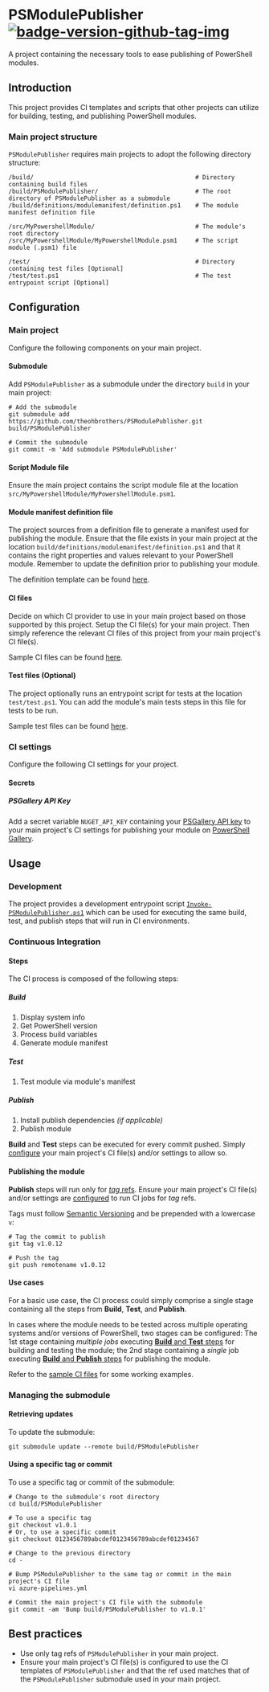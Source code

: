 # PSModulePublisher [![badge-version-github-tag-img][]][badge-version-github-tag-src]

[badge-version-github-tag-img]: https://img.shields.io/github/v/tag/theohbrothers/PSModulePublisher?style=flat-square
[badge-version-github-tag-src]: https://github.com/theohbrothers/PSModulePublisher/releases

A project containing the necessary tools to ease publishing of PowerShell modules.

## Introduction

This project provides CI templates and scripts that other projects can utilize for building, testing, and publishing PowerShell modules.

### Main project structure

`PSModulePublisher` requires main projects to adopt the following directory structure:

```shell
/build/                                             # Directory containing build files
/build/PSModulePublisher/                           # The root directory of PSModulePublisher as a submodule
/build/definitions/modulemanifest/definition.ps1    # The module manifest definition file

/src/MyPowershellModule/                            # The module's root directory
/src/MyPowershellModule/MyPowershellModule.psm1     # The script module (.psm1) file

/test/                                              # Directory containing test files [Optional]
/test/test.ps1                                      # The test entrypoint script [Optional]
```

## Configuration

### Main project

Configure the following components on your main project.

#### Submodule

Add `PSModulePublisher` as a submodule under the directory `build` in your main project:

```shell
# Add the submodule
git submodule add https://github.com/theohbrothers/PSModulePublisher.git build/PSModulePublisher

# Commit the submodule
git commit -m 'Add submodule PSModulePublisher'
```

#### Script Module file

Ensure the main project contains the script module file at the location `src/MyPowershellModule/MyPowershellModule.psm1`.

#### Module manifest definition file

The project sources from a definition file to generate a manifest used for publishing the module. Ensure that the file exists in your main project at the location `build/definitions/modulemanifest/definition.ps1` and that it contains the right properties and values relevant to your PowerShell module. Remember to update the definition prior to publishing your module.

The definition template can be found [here](docs/samples/build/definitions/modulemanifest/definition.ps1).

#### CI files

Decide on which CI provider to use in your main project based on those supported by this project. Setup the CI file(s) for your main project. Then simply reference the relevant CI files of this project from your main project's CI file(s).

Sample CI files can be found [here](docs/samples/ci).

#### Test files (Optional)

The project optionally runs an entrypoint script for tests at the location `test/test.ps1`. You can add the module's main tests steps in this file for tests to be run.

Sample test files can be found [here](docs/samples/test).

### CI settings

Configure the following CI settings for your project.

#### Secrets

##### PSGallery API Key

Add a secret variable `NUGET_API_KEY` containing your [PSGallery API key](https://docs.microsoft.com/en-us/powershell/scripting/gallery/how-to/publishing-packages/publishing-a-package?view=powershell-6#powershell-gallery-account-and-api-key) to your main project's CI settings for publishing your module on [PowerShell Gallery](https://www.powershellgallery.com/).

## Usage

### Development

The project provides a development entrypoint script [`Invoke-PSModulePublisher.ps1`](src/Invoke-PSModulePublisher.ps1) which can be used for executing the same build, test, and publish steps that will run in CI environments.

### Continuous Integration

#### Steps

The CI process is composed of the following steps:

##### Build

1. Display system info
2. Get PowerShell version
3. Process build variables
4. Generate module manifest

##### Test

1. Test module via module's manifest

##### Publish

1. Install publish dependencies *(if applicable)*
1. Publish module

**Build** and **Test** steps can be executed for every commit pushed. Simply [configure](docs/samples/ci/azure-pipelines/azure-pipelines.linux.sample.yml#L8-L11) your main project's CI file(s) and/or settings to allow so.

#### Publishing the module

**Publish** steps will run only for [*tag* refs](templates/azure-pipelines/steps/pwsh/run-publish.yml#L9). Ensure your main project's CI file(s) and/or settings are [configured](docs/samples/ci/azure-pipelines/azure-pipelines.linux.sample.yml#L5-L7) to run CI jobs for *tag* refs.

Tags must follow [Semantic Versioning](https://semver.org/) and be prepended with a lowercase `v`:

```shell
# Tag the commit to publish
git tag v1.0.12

# Push the tag
git push remotename v1.0.12
```

#### Use cases

For a basic use case, the CI process could simply comprise a single stage containing all the steps from **Build**, **Test**, and **Publish**.

In cases where the module needs to be tested across multiple operating systems and/or versions of PowerShell, two stages can be configured: The 1st stage containing *multiple jobs* executing [**Build** and **Test** steps](docs/samples/ci/azure-pipelines/azure-pipelines.linux.windows.sample.yml#L24-L40) for building and testing the module; the 2nd stage containing a *single* job executing [**Build** and **Publish** steps](docs/samples/ci/azure-pipelines/azure-pipelines.linux.windows.sample.yml#L52) for publishing the module.

Refer to the [sample CI files](docs/samples/ci) for some working examples.

### Managing the submodule

#### Retrieving updates

To update the submodule:

```shell
git submodule update --remote build/PSModulePublisher
```

#### Using a specific tag or commit

To use a specific tag or commit of the submodule:

```shell
# Change to the submodule's root directory
cd build/PSModulePublisher

# To use a specific tag
git checkout v1.0.1
# Or, to use a specific commit
git checkout 0123456789abcdef0123456789abcdef01234567

# Change to the previous directory
cd -

# Bump PSModulePublisher to the same tag or commit in the main project's CI file
vi azure-pipelines.yml

# Commit the main project's CI file with the submodule
git commit -am 'Bump build/PSModulePublisher to v1.0.1'
```

## Best practices

- Use only tag refs of `PSModulePublisher` in your main project.
- Ensure your main project's CI file(s) is configured to use the CI templates of `PSModulePublisher` and that the ref used matches that of the `PSModulePublisher` submodule used in your main project.
